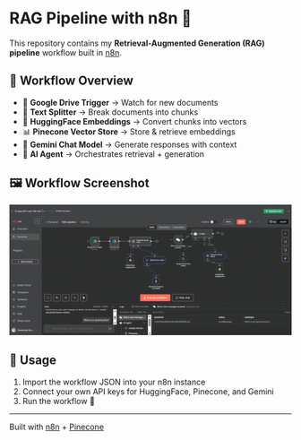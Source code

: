 # RAG Pipeline with n8n 🚀

This repository contains my **Retrieval-Augmented Generation (RAG) pipeline** workflow built in [n8n](https://n8n.io/).

## 📂 Workflow Overview
- 📂 **Google Drive Trigger** → Watch for new documents
- 🧩 **Text Splitter** → Break documents into chunks
- 🔢 **HuggingFace Embeddings** → Convert chunks into vectors
- 📊 **Pinecone Vector Store** → Store & retrieve embeddings
- 💬 **Gemini Chat Model** → Generate responses with context
- 🤖 **AI Agent** → Orchestrates retrieval + generation

## 🖼️ Workflow Screenshot
![RAG Pipeline](./n8n_image_workflow.png)

## 📌 Usage
1. Import the workflow JSON into your n8n instance
2. Connect your own API keys for HuggingFace, Pinecone, and Gemini
3. Run the workflow 🎉

---
 Built with [n8n](https://n8n.io/) + [Pinecone](https://www.pinecone.io/)
